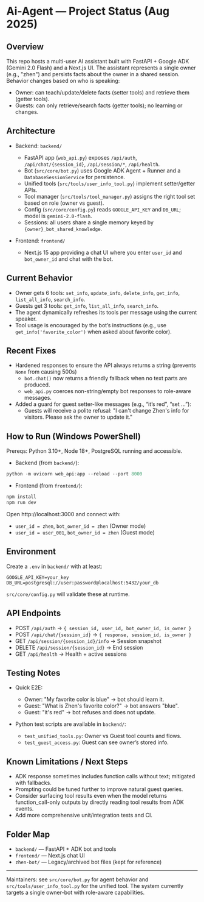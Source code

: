 # Ai-Agent — Project Status (Aug 2025)

## Overview

This repo hosts a multi-user AI assistant built with FastAPI + Google ADK (Gemini 2.0 Flash) and a Next.js UI. The assistant represents a single owner (e.g., "zhen") and persists facts about the owner in a shared session. Behavior changes based on who is speaking:

- Owner: can teach/update/delete facts (setter tools) and retrieve them (getter tools).
- Guests: can only retrieve/search facts (getter tools); no learning or changes.

## Architecture

- Backend: `backend/`
  - FastAPI app (`web_api.py`) exposes `/api/auth`, `/api/chat/{session_id}`, `/api/session/*`, `/api/health`.
  - Bot (`src/core/bot.py`) uses Google ADK Agent + Runner and a `DatabaseSessionService` for persistence.
  - Unified tools (`src/tools/user_info_tool.py`) implement setter/getter APIs.
  - Tool manager (`src/tools/tool_manager.py`) assigns the right tool set based on role (owner vs guest).
  - Config (`src/core/config.py`) reads `GOOGLE_API_KEY` and `DB_URL`; model is `gemini-2.0-flash`.
  - Sessions: all users share a single memory keyed by `{owner}_bot_shared_knowledge`.

- Frontend: `frontend/`
  - Next.js 15 app providing a chat UI where you enter `user_id` and `bot_owner_id` and chat with the bot.

## Current Behavior

- Owner gets 6 tools: `set_info`, `update_info`, `delete_info`, `get_info`, `list_all_info`, `search_info`.
- Guests get 3 tools: `get_info`, `list_all_info`, `search_info`.
- The agent dynamically refreshes its tools per message using the current speaker.
- Tool usage is encouraged by the bot’s instructions (e.g., use `get_info('favorite_color')` when asked about favorite color).

## Recent Fixes

- Hardened responses to ensure the API always returns a string (prevents `None` from causing 500s)
  - `bot.chat()` now returns a friendly fallback when no text parts are produced.
  - `web_api.py` coerces non-string/empty bot responses to role-aware messages.
- Added a guard for guest setter-like messages (e.g., “it’s red”, “set …”):
  - Guests will receive a polite refusal: "I can't change Zhen's info for visitors. Please ask the owner to update it."

## How to Run (Windows PowerShell)

Prereqs: Python 3.10+, Node 18+, PostgreSQL running and accessible.

- Backend (from `backend/`):
```powershell
python -m uvicorn web_api:app --reload --port 8000
```

- Frontend (from `frontend/`):
```powershell
npm install
npm run dev
```

Open http://localhost:3000 and connect with:
- `user_id = zhen`, `bot_owner_id = zhen` (Owner mode)
- `user_id = user_001`, `bot_owner_id = zhen` (Guest mode)

## Environment

Create a `.env` in `backend/` with at least:
```
GOOGLE_API_KEY=your_key
DB_URL=postgresql://user:password@localhost:5432/your_db
```

`src/core/config.py` will validate these at runtime.

## API Endpoints

- POST `/api/auth` → `{ session_id, user_id, bot_owner_id, is_owner }`
- POST `/api/chat/{session_id}` → `{ response, session_id, is_owner }`
- GET `/api/session/{session_id}/info` → Session snapshot
- DELETE `/api/session/{session_id}` → End session
- GET `/api/health` → Health + active sessions

## Testing Notes

- Quick E2E: 
  - Owner: "My favorite color is blue" → bot should learn it.
  - Guest: "What is Zhen's favorite color?" → bot answers "blue".
  - Guest: "it's red" → bot refuses and does not update.

- Python test scripts are available in `backend/`:
  - `test_unified_tools.py`: Owner vs Guest tool counts and flows.
  - `test_guest_access.py`: Guest can see owner’s stored info.

## Known Limitations / Next Steps

- ADK response sometimes includes function calls without text; mitigated with fallbacks.
- Prompting could be tuned further to improve natural guest queries.
- Consider surfacing tool results even when the model returns function_call-only outputs by directly reading tool results from ADK events.
- Add more comprehensive unit/integration tests and CI.

## Folder Map

- `backend/` — FastAPI + ADK bot and tools
- `frontend/` — Next.js chat UI
- `zhen-bot/` — Legacy/archived bot files (kept for reference)

---

Maintainers: see `src/core/bot.py` for agent behavior and `src/tools/user_info_tool.py` for the unified tool. The system currently targets a single owner-bot with role-aware capabilities.
